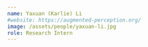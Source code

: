 ```yaml
---
name: Yaxuan (Karlie) Li
#website: https://augmented-perception.org/
image: /assets/people/yaxuan-li.jpg
role: Research Intern
---
```


